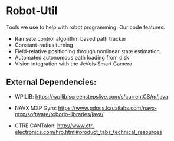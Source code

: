 # Robot-Util

Tools we use to help with robot programming.
Our code features:
 - Ramsete control algorithm based path tracker
 - Constant-radius turning
 - Field-relative positioning through nonlinear state estimation.
 - Automated autonomous path loading from disk
 - Vision integration with the JeVois Smart Camera


## External Dependencies:

  - WPILIB:
    https://wpilib.screenstepslive.com/s/currentCS/m/java

  - NAVX MXP Gyro:
    https://www.pdocs.kauailabs.com/navx-mxp/software/roborio-libraries/java/
    
  - CTRE CANTalon:
    http://www.ctr-electronics.com/hro.html#product_tabs_technical_resources
